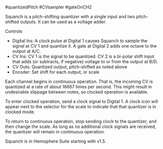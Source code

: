 #quantizedPitch #CVsampler #gateOnCH2

Squanch is a pitch-shifting quantizer with a single input and two pitch-shifted outputs. It can be used as a voltage adder.

Controls
* Digital Ins: A clock pulse at Digital 1 causes Squanch to sample the signal at CV 1 and quantize it. A gate at Digital 2 adds one octave to the output at A/C.
* CV Ins: CV 1 is the signal to be quantized. CV 2 is a bi-polar shift input that adds (or subtracts, if negative) voltage to or from the output at B/D.
* CV Outs: Quantized output, pitch-shifted as noted above
* Encoder: Set shift for each output, or scale

Each channel begins in continuous operation. That is, the incoming CV is quantized at a rate of about 16667 times per second. This might result in undesirable slippage between notes, so clocked operation is available.

To enter clocked operation, send a clock signal to Digital 1. A clock icon will appear next to the selector for the scale to indicate that that quantizer is in clocked mode.

To return to continuous operation, stop sending clock to the quantizer, and then change the scale. As long as no additional clock signals are received, the quantizer will remain in continuous operation.

Squanch is in Hemisphere Suite starting with v1.5.
